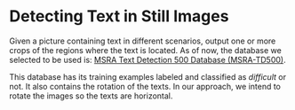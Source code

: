 # Detecting Text in Still Images

Given a picture containing text in different scenarios, output one or more crops of the regions where the text is located.
As of now, the database we selected to be used is: [MSRA Text Detection 500 Database (MSRA-TD500)](http://www.iapr-tc11.org/mediawiki/index.php/MSRA_Text_Detection_500_Database_(MSRA-TD500)).

This database has its training examples labeled and classified as *difficult* or not. It also contains the rotation of the texts. In our approach, we intend to rotate the images so the texts are horizontal.
